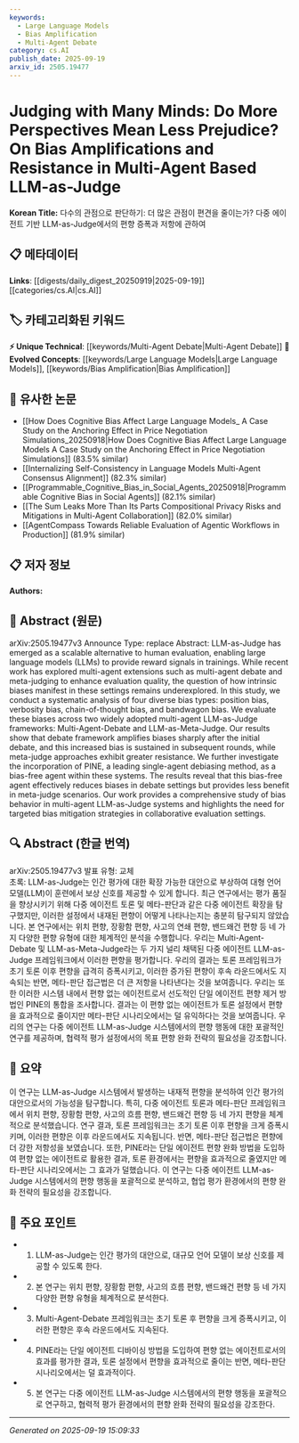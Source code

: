 ```yaml
---
keywords:
  - Large Language Models
  - Bias Amplification
  - Multi-Agent Debate
category: cs.AI
publish_date: 2025-09-19
arxiv_id: 2505.19477
---
```


<!-- KEYWORD_LINKING_METADATA:
{
  "processed_timestamp": "2025-09-22 21:39:19.529967",
  "vocabulary_version": "1.0",
  "selected_keywords": [
    "Large Language Models",
    "Bias Amplification",
    "Multi-Agent Debate"
  ],
  "rejected_keywords": [
    "Meta-Judge",
    "Debiasing Method"
  ],
  "similarity_scores": {
    "Large Language Models": 0.8,
    "Bias Amplification": 0.78,
    "Multi-Agent Debate": 0.75
  },
  "extraction_method": "AI_prompt_based",
  "budget_applied": true
}
-->


# Judging with Many Minds: Do More Perspectives Mean Less Prejudice? On Bias Amplifications and Resistance in Multi-Agent Based LLM-as-Judge

**Korean Title:** 다수의 관점으로 판단하기: 더 많은 관점이 편견을 줄이는가? 다중 에이전트 기반 LLM-as-Judge에서의 편향 증폭과 저항에 관하여

## 📋 메타데이터

**Links**: [[digests/daily_digest_20250919|2025-09-19]]   [[categories/cs.AI|cs.AI]]

## 🏷️ 카테고리화된 키워드
**⚡ Unique Technical**: [[keywords/Multi-Agent Debate|Multi-Agent Debate]]
**🚀 Evolved Concepts**: [[keywords/Large Language Models|Large Language Models]], [[keywords/Bias Amplification|Bias Amplification]]

## 🔗 유사한 논문
- [[How Does Cognitive Bias Affect Large Language Models_ A Case Study on the Anchoring Effect in Price Negotiation Simulations_20250918|How Does Cognitive Bias Affect Large Language Models A Case Study on the Anchoring Effect in Price Negotiation Simulations]] (83.5% similar)
- [[Internalizing Self-Consistency in Language Models Multi-Agent Consensus Alignment]] (82.3% similar)
- [[Programmable_Cognitive_Bias_in_Social_Agents_20250918|Programmable Cognitive Bias in Social Agents]] (82.1% similar)
- [[The Sum Leaks More Than Its Parts Compositional Privacy Risks and Mitigations in Multi-Agent Collaboration]] (82.0% similar)
- [[AgentCompass Towards Reliable Evaluation of Agentic Workflows in Production]] (81.9% similar)

## 📋 저자 정보

**Authors:** 

## 📄 Abstract (원문)

arXiv:2505.19477v3 Announce Type: replace 
Abstract: LLM-as-Judge has emerged as a scalable alternative to human evaluation, enabling large language models (LLMs) to provide reward signals in trainings. While recent work has explored multi-agent extensions such as multi-agent debate and meta-judging to enhance evaluation quality, the question of how intrinsic biases manifest in these settings remains underexplored. In this study, we conduct a systematic analysis of four diverse bias types: position bias, verbosity bias, chain-of-thought bias, and bandwagon bias. We evaluate these biases across two widely adopted multi-agent LLM-as-Judge frameworks: Multi-Agent-Debate and LLM-as-Meta-Judge. Our results show that debate framework amplifies biases sharply after the initial debate, and this increased bias is sustained in subsequent rounds, while meta-judge approaches exhibit greater resistance. We further investigate the incorporation of PINE, a leading single-agent debiasing method, as a bias-free agent within these systems. The results reveal that this bias-free agent effectively reduces biases in debate settings but provides less benefit in meta-judge scenarios. Our work provides a comprehensive study of bias behavior in multi-agent LLM-as-Judge systems and highlights the need for targeted bias mitigation strategies in collaborative evaluation settings.

## 🔍 Abstract (한글 번역)

arXiv:2505.19477v3 발표 유형: 교체  
초록: LLM-as-Judge는 인간 평가에 대한 확장 가능한 대안으로 부상하여 대형 언어 모델(LLM)이 훈련에서 보상 신호를 제공할 수 있게 합니다. 최근 연구에서는 평가 품질을 향상시키기 위해 다중 에이전트 토론 및 메타-판단과 같은 다중 에이전트 확장을 탐구했지만, 이러한 설정에서 내재된 편향이 어떻게 나타나는지는 충분히 탐구되지 않았습니다. 본 연구에서는 위치 편향, 장황함 편향, 사고의 연쇄 편향, 밴드왜건 편향 등 네 가지 다양한 편향 유형에 대한 체계적인 분석을 수행합니다. 우리는 Multi-Agent-Debate 및 LLM-as-Meta-Judge라는 두 가지 널리 채택된 다중 에이전트 LLM-as-Judge 프레임워크에서 이러한 편향을 평가합니다. 우리의 결과는 토론 프레임워크가 초기 토론 이후 편향을 급격히 증폭시키고, 이러한 증가된 편향이 후속 라운드에서도 지속되는 반면, 메타-판단 접근법은 더 큰 저항을 나타낸다는 것을 보여줍니다. 우리는 또한 이러한 시스템 내에서 편향 없는 에이전트로서 선도적인 단일 에이전트 편향 제거 방법인 PINE의 통합을 조사합니다. 결과는 이 편향 없는 에이전트가 토론 설정에서 편향을 효과적으로 줄이지만 메타-판단 시나리오에서는 덜 유익하다는 것을 보여줍니다. 우리의 연구는 다중 에이전트 LLM-as-Judge 시스템에서의 편향 행동에 대한 포괄적인 연구를 제공하며, 협력적 평가 설정에서의 목표 편향 완화 전략의 필요성을 강조합니다.

## 📝 요약

이 연구는 LLM-as-Judge 시스템에서 발생하는 내재적 편향을 분석하여 인간 평가의 대안으로서의 가능성을 탐구합니다. 특히, 다중 에이전트 토론과 메타-판단 프레임워크에서 위치 편향, 장황함 편향, 사고의 흐름 편향, 밴드왜건 편향 등 네 가지 편향을 체계적으로 분석했습니다. 연구 결과, 토론 프레임워크는 초기 토론 이후 편향을 크게 증폭시키며, 이러한 편향은 이후 라운드에서도 지속됩니다. 반면, 메타-판단 접근법은 편향에 더 강한 저항성을 보였습니다. 또한, PINE라는 단일 에이전트 편향 완화 방법을 도입하여 편향 없는 에이전트로 활용한 결과, 토론 환경에서는 편향을 효과적으로 줄였지만 메타-판단 시나리오에서는 그 효과가 덜했습니다. 이 연구는 다중 에이전트 LLM-as-Judge 시스템에서의 편향 행동을 포괄적으로 분석하고, 협업 평가 환경에서의 편향 완화 전략의 필요성을 강조합니다.

## 🎯 주요 포인트

- 1. LLM-as-Judge는 인간 평가의 대안으로, 대규모 언어 모델이 보상 신호를 제공할 수 있도록 한다.

- 2. 본 연구는 위치 편향, 장황함 편향, 사고의 흐름 편향, 밴드왜건 편향 등 네 가지 다양한 편향 유형을 체계적으로 분석한다.

- 3. Multi-Agent-Debate 프레임워크는 초기 토론 후 편향을 크게 증폭시키고, 이러한 편향은 후속 라운드에서도 지속된다.

- 4. PINE라는 단일 에이전트 디바이싱 방법을 도입하여 편향 없는 에이전트로서의 효과를 평가한 결과, 토론 설정에서 편향을 효과적으로 줄이는 반면, 메타-판단 시나리오에서는 덜 효과적이다.

- 5. 본 연구는 다중 에이전트 LLM-as-Judge 시스템에서의 편향 행동을 포괄적으로 연구하고, 협력적 평가 환경에서의 편향 완화 전략의 필요성을 강조한다.

---

*Generated on 2025-09-19 15:09:33*